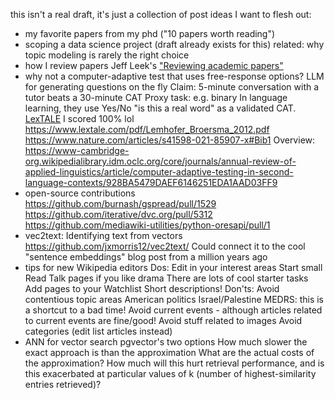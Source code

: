this isn't a real draft, it's just a collection of post ideas I want to flesh out:
- my favorite papers from my phd ("10 papers worth reading")
- scoping a data science project (draft already exists for this)
  related: why topic modeling is rarely the right choice
- how I review papers
    Jeff Leek's ["Reviewing academic papers"](https://github.com/jtleek/reviews)
- why not a computer-adaptive test that uses free-response options?
    LLM for generating questions on the fly
    Claim: 5-minute conversation with a tutor beats a 30-minute CAT
    Proxy task: e.g. binary
    In language learning, they use Yes/No "is this a real word" as a validated CAT.
    [LexTALE](https://www.lextale.com/validity.html) I scored 100% lol
    https://www.lextale.com/pdf/Lemhofer_Broersma_2012.pdf
    https://www.nature.com/articles/s41598-021-85907-x#Bib1
    Overview: https://www-cambridge-org.wikipedialibrary.idm.oclc.org/core/journals/annual-review-of-applied-linguistics/article/computer-adaptive-testing-in-second-language-contexts/928BA5479DAEF6146251EDA1AAD03FF9
- open-source contributions
    https://github.com/burnash/gspread/pull/1529
    https://github.com/iterative/dvc.org/pull/5312
    https://github.com/mediawiki-utilities/python-oresapi/pull/1
- vec2text:
    Identifying text from vectors
    https://github.com/jxmorris12/vec2text/
    Could connect it to the cool "sentence embeddings" blog post from a million years ago
- tips for new Wikipedia editors
    Dos:
    Edit in your interest areas
    Start small
    Read Talk pages if you like drama
    There are lots of cool starter tasks
    Add pages to your Watchlist
    Short descriptions!
    Don'ts:
    Avoid contentious topic areas
        American politics
        Israel/Palestine
        MEDRS: this is a shortcut to a bad time!
        Avoid current events - although articles related to current events are fine/good!
    Avoid stuff related to images
    Avoid categories (edit list articles instead)
 - ANN for vector search
    pgvector's two options
    How much slower the exact approach is than the approximation
    What are the actual costs of the approximation? How much will this hurt retrieval performance, and is this exacerbated at particular values of k (number of highest-similarity entries retrieved)?
